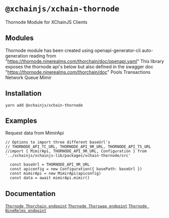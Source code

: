 # `@xchainjs/xchain-thornode`

Thornode Module for XChainJS Clients

## Modules

Thornode module has been created using openapi-generator-cli auto-generation reading from "https://thornode.ninerealms.com/thorchain/doc/openapi.yaml" This library exposes the thornode api's below but also defined in the swagger doc "https://thornode.ninerealms.com/thorchain/doc"
Pools
Transactions
Network
Queue
Mimir

## Installation

```
yarn add @xchainjs/xchain-thornode
```

## Examples
Request data from MimirApi

```
// Options to import three different baseUrl's
// THORNODE_API_TC_URL, THORNODE_API_9R_URL, THORNODE_API_TS_URL
//import { MimirApi, THORNODE_API_9R_URL, Configuration } from '../xchainjs/xchainjs-lib/packages/xchain-thornode/src'

  const baseUrl = THORNODE_API_9R_URL
  const apiconfig = new Configuration({ basePath: baseUrl })
  const mimirApi = new MimirApi(apiconfig)
  const data = await mimirApi.mimir()

```

## Documentation

[`Thornode Thorchain endpoint`](https://thornode.thorchain.info/)
[`Thornode Thorswap endpoint`](https://thornode.thorswap.net/)
[`Thornode NineRelms endpoint`](https://thornode.ninerealms.com/)
